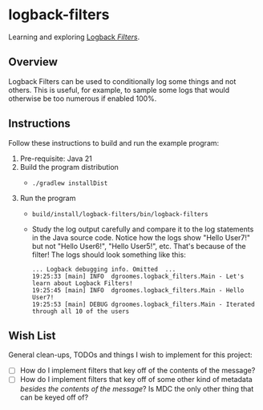 # logback-filters

Learning and exploring [Logback _Filters_](http://logback.qos.ch/manual/filters.html).


## Overview

Logback Filters can be used to conditionally log some things and not others. This is useful, for example, to sample some
logs that would otherwise be too numerous if enabled 100%.


## Instructions

Follow these instructions to build and run the example program:

1. Pre-requisite: Java 21
2. Build the program distribution
   * ```shell
     ./gradlew installDist
     ```
3. Run the program
   * ```shell
     build/install/logback-filters/bin/logback-filters
     ```
   * Study the log output carefully and compare it to the log statements in the Java source code. Notice how the logs
     show "Hello User7!" but not "Hello User6!", "Hello User5!", etc. That's because of the filter! The logs should look
     something like this:
     ```text
     ... Logback debugging info. Omitted  ...
     19:25:33 [main] INFO  dgroomes.logback_filters.Main - Let's learn about Logback Filters!
     19:25:45 [main] INFO  dgroomes.logback_filters.Main - Hello User7!
     19:25:53 [main] DEBUG dgroomes.logback_filters.Main - Iterated through all 10 of the users
     ```


## Wish List

General clean-ups, TODOs and things I wish to implement for this project:

 * [ ] How do I implement filters that key off of the contents of the message?
 * [ ] How do I implement filters that key off of some other kind of metadata *besides the contents of the message*? Is MDC
   the only other thing that can be keyed off of? 
